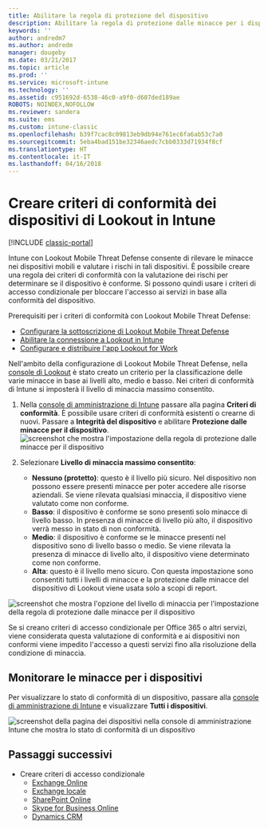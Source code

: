```yaml
---
title: Abilitare la regola di protezione del dispositivo
description: Abilitare la regola di protezione dalle minacce per i dispositivi mobili nei criteri di conformità del dispositivo.
keywords: ''
author: andredm7
ms.author: andredm
manager: dougeby
ms.date: 03/21/2017
ms.topic: article
ms.prod: ''
ms.service: microsoft-intune
ms.technology: ''
ms.assetid: c951692d-6538-46c0-a9f0-d607ded189ae
ROBOTS: NOINDEX,NOFOLLOW
ms.reviewer: sandera
ms.suite: ems
ms.custom: intune-classic
ms.openlocfilehash: b39f7cac8c09813eb9db94e761ec6fa6ab53c7a0
ms.sourcegitcommit: 5eba4bad151be32346aedc7cbb0333d71934f8cf
ms.translationtype: HT
ms.contentlocale: it-IT
ms.lasthandoff: 04/16/2018
---
```

# <a name="create-lookout-device-compliance-policy-in-intune"></a>Creare criteri di conformità dei dispositivi di Lookout in Intune

[!INCLUDE [classic-portal](../includes/classic-portal.md)]

Intune con Lookout Mobile Threat Defense consente di rilevare le minacce nei dispositivi mobili e valutare i rischi in tali dispositivi. È possibile creare una regola dei criteri di conformità con la valutazione dei rischi per determinare se il dispositivo è conforme. Si possono quindi usare i criteri di accesso condizionale per bloccare l'accesso ai servizi in base alla conformità del dispositivo.

Prerequisiti per i criteri di conformità con Lookout Mobile Threat Defense:

- [Configurare la sottoscrizione di Lookout Mobile Threat Defense](setup-your-lookout-mtd-subscription.md)
- [Abilitare la connessione a Lookout in Intune](enable-lookout-mtd-connection.md)
- [Configurare e distribuire l'app Lookout for Work](configure-deploy-lookout-for-work-app.md)

Nell'ambito della configurazione di Lookout Mobile Threat Defense, nella [console di Lookout](https://aad.lookout.com) è stato creato un criterio per la classificazione delle varie minacce in base ai livelli alto, medio e basso. Nei criteri di conformità di Intune si imposterà il livello di minaccia massimo consentito.

1. Nella [console di amministrazione di Intune](https://manage.microsoft.com) passare alla pagina **Criteri di conformità**. È possibile usare criteri di conformità esistenti o crearne di nuovi. Passare a **Integrità del dispositivo** e abilitare **Protezione dalle minacce per il dispositivo**.
   ![screenshot che mostra l'impostazione della regola di protezione dalle minacce per il dispositivo](../media/mtp/mtp-compliance-policy-rule.png)

2. Selezionare **Livello di minaccia massimo consentito**:
   * **Nessuno (protetto)**: questo è il livello più sicuro.  Nel dispositivo non possono essere presenti minacce per poter accedere alle risorse aziendali.  Se viene rilevata qualsiasi minaccia, il dispositivo viene valutato come non conforme.  
   * **Basso**: il dispositivo è conforme se sono presenti solo minacce di livello basso. In presenza di minacce di livello più alto, il dispositivo verrà messo in stato di non conformità.
   * **Medio**: il dispositivo è conforme se le minacce presenti nel dispositivo sono di livello basso o medio. Se viene rilevata la presenza di minacce di livello alto, il dispositivo viene determinato come non conforme.
   * **Alta**: questo è il livello meno sicuro. Con questa impostazione sono consentiti tutti i livelli di minacce e la protezione dalle minacce del dispositivo di Lookout viene usata solo a scopi di report.

![screenshot che mostra l'opzione del livello di minaccia per l'impostazione della regola di protezione dalle minacce per il dispositivo](../media/mtp/mtp-compliance-policy-setting.png)

Se si creano criteri di accesso condizionale per Office 365 o altri servizi, viene considerata questa valutazione di conformità e ai dispositivi non conformi viene impedito l'accesso a questi servizi fino alla risoluzione della condizione di minaccia.

## <a name="monitor-device-threats"></a>Monitorare le minacce per i dispositivi
Per visualizzare lo stato di conformità di un dispositivo, passare alla [console di amministrazione di Intune](https://manage.microsoft.com) e visualizzare **Tutti i dispositivi**.

![screenshot della pagina dei dispositivi nella console di amministrazione Intune che mostra lo stato di conformità di un dispositivo](../media/mtp/mtp-device-status-intune-console.png)

## <a name="next-steps"></a>Passaggi successivi
* Creare criteri di accesso condizionale
  * [Exchange Online](restrict-access-to-exchange-online-with-microsoft-intune.md)
  * [Exchange locale](restrict-access-to-exchange-onpremises-with-microsoft-intune.md)
  * [SharePoint Online](restrict-access-to-sharepoint-online-with-microsoft-intune.md)
  * [Skype for Business Online](restrict-access-to-skype-for-business-online-with-microsoft-intune.md)
  * [Dynamics CRM](restrict-access-to-dynamics-crm-online-with-microsoft-intune.md)
